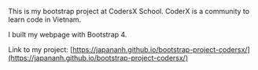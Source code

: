 This is my bootstrap project at CodersX School. CoderX is a community to learn code in Vietnam.

I built my webpage with Bootstrap 4.

Link to my project: [https://japananh.github.io/bootstrap-project-codersx/](https://japananh.github.io/bootstrap-project-codersx/)
